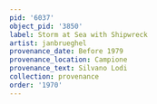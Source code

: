 ```yaml
---
pid: '6037'
object_pid: '3850'
label: Storm at Sea with Shipwreck
artist: janbrueghel
provenance_date: Before 1979
provenance_location: Campione
provenance_text: Silvano Lodi
collection: provenance
order: '1970'
---
```

